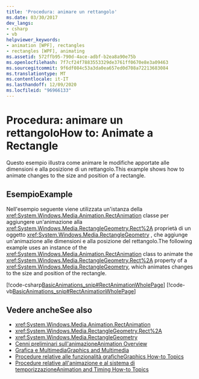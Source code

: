 ```yaml
---
title: 'Procedura: animare un rettangolo'
ms.date: 03/30/2017
dev_langs:
- csharp
- vb
helpviewer_keywords:
- animation [WPF], rectangles
- rectangles [WPF], animating
ms.assetid: 572ffb95-790d-4ace-adbf-b2ea8a90e75b
ms.openlocfilehash: 7f7cf24f7883553329de3761ff0670e8e3a09463
ms.sourcegitcommit: 9f6df084c53a3da0ea657ed0d708a72213683084
ms.translationtype: MT
ms.contentlocale: it-IT
ms.lasthandoff: 12/09/2020
ms.locfileid: "96966133"
---
```

# <a name="how-to-animate-a-rectangle"></a><span data-ttu-id="aa4f8-102">Procedura: animare un rettangolo</span><span class="sxs-lookup"><span data-stu-id="aa4f8-102">How to: Animate a Rectangle</span></span>
<span data-ttu-id="aa4f8-103">Questo esempio illustra come animare le modifiche apportate alle dimensioni e alla posizione di un rettangolo.</span><span class="sxs-lookup"><span data-stu-id="aa4f8-103">This example shows how to animate changes to the size and position of a rectangle.</span></span>  
  
## <a name="example"></a><span data-ttu-id="aa4f8-104">Esempio</span><span class="sxs-lookup"><span data-stu-id="aa4f8-104">Example</span></span>  
 <span data-ttu-id="aa4f8-105">Nell'esempio seguente viene utilizzata un'istanza della <xref:System.Windows.Media.Animation.RectAnimation> classe per aggiungere un'animazione alla <xref:System.Windows.Media.RectangleGeometry.Rect%2A> proprietà di un oggetto <xref:System.Windows.Media.RectangleGeometry> , che aggiunge un'animazione alle dimensioni e alla posizione del rettangolo.</span><span class="sxs-lookup"><span data-stu-id="aa4f8-105">The following example uses an instance of the <xref:System.Windows.Media.Animation.RectAnimation> class to animate the <xref:System.Windows.Media.RectangleGeometry.Rect%2A> property of a <xref:System.Windows.Media.RectangleGeometry>, which animates changes to the size and position of the rectangle.</span></span>  
  
 [!code-csharp[BasicAnimations_snip#RectAnimationWholePage](~/samples/snippets/csharp/VS_Snippets_Wpf/BasicAnimations_snip/CSharp/RectAnimationExample.cs#rectanimationwholepage)]
 [!code-vb[BasicAnimations_snip#RectAnimationWholePage](~/samples/snippets/visualbasic/VS_Snippets_Wpf/BasicAnimations_snip/VisualBasic/RectAnimationExample.vb#rectanimationwholepage)]  
  
## <a name="see-also"></a><span data-ttu-id="aa4f8-106">Vedere anche</span><span class="sxs-lookup"><span data-stu-id="aa4f8-106">See also</span></span>

- <xref:System.Windows.Media.Animation.RectAnimation>
- <xref:System.Windows.Media.RectangleGeometry.Rect%2A>
- <xref:System.Windows.Media.RectangleGeometry>
- [<span data-ttu-id="aa4f8-107">Cenni preliminari sull'animazione</span><span class="sxs-lookup"><span data-stu-id="aa4f8-107">Animation Overview</span></span>](animation-overview.md)
- [<span data-ttu-id="aa4f8-108">Grafica e Multimedia</span><span class="sxs-lookup"><span data-stu-id="aa4f8-108">Graphics and Multimedia</span></span>](index.md)
- [<span data-ttu-id="aa4f8-109">Procedure relative alle funzionalità grafiche</span><span class="sxs-lookup"><span data-stu-id="aa4f8-109">Graphics How-to Topics</span></span>](graphics-how-to-topics.md)
- [<span data-ttu-id="aa4f8-110">Procedure relative all'animazione e al sistema di temporizzazione</span><span class="sxs-lookup"><span data-stu-id="aa4f8-110">Animation and Timing How-to Topics</span></span>](animation-and-timing-how-to-topics.md)
